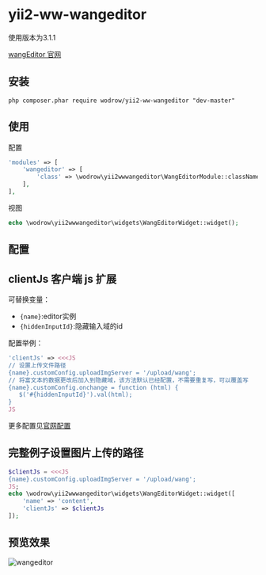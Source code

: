 # yii2-ww-wangeditor
使用版本为3.1.1

[wangEditor 官网](http://www.wangeditor.com/)

安装
------------

```
php composer.phar require wodrow/yii2-ww-wangeditor "dev-master"
```

使用
-----

配置
```php
'modules' => [
    'wangeditor' => [
        'class' => \wodrow\yii2wwwangeditor\WangEditorModule::className(),
    ],
],
```

视图
```php
echo \wodrow\yii2wwwangeditor\widgets\WangEditorWidget::widget();
```

配置
-----

## clientJs 客户端 js 扩展

可替换变量：

 - `{name}`:editor实例
 - `{hiddenInputId}`:隐藏输入域的id

配置举例：

```php
'clientJs' => <<<JS
// 设置上传文件路径
{name}.customConfig.uploadImgServer = '/upload/wang';
// 将富文本的数据更改后加入到隐藏域，该方法默认已经配置，不需要重复写，可以覆盖写
{name}.customConfig.onchange = function (html) {
   $('#{hiddenInputId}').val(html);
}
JS
```

更多配置见[官网配置](https://www.kancloud.cn/wangfupeng/wangeditor3/332599)

完整例子设置图片上传的路径
-----

```php
$clientJs = <<<JS
{name}.customConfig.uploadImgServer = '/upload/wang';
JS;
echo \wodrow\yii2wwwangeditor\widgets\WangEditorWidget::widget([
    'name' => 'content',
    'clientJs' => $clientJs
]);
```

预览效果
------
![wangeditor](https://i.loli.net/2019/02/13/5c63c5d3ac6dd.png)